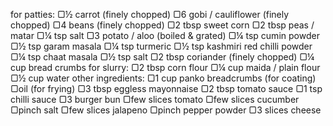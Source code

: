for patties:
▢½ carrot (finely chopped)
▢6 gobi / cauliflower (finely chopped)
▢4 beans (finely chopped)
▢2 tbsp sweet corn
▢2 tbsp peas / matar
▢¼ tsp salt
▢3 potato / aloo (boiled & grated)
▢¼ tsp cumin powder
▢½ tsp garam masala
▢¼ tsp turmeric
▢½ tsp kashmiri red chilli powder
▢¼ tsp chaat masala
▢½ tsp salt
▢2 tbsp coriander (finely chopped)
▢¼ cup bread crumbs
for slurry:
▢2 tbsp corn flour
▢¼ cup maida / plain flour
▢½ cup water
other ingredients:
▢1 cup panko breadcrumbs (for coating)
▢oil (for frying)
▢3 tbsp eggless mayonnaise
▢2 tbsp tomato sauce
▢1 tsp chilli sauce
▢3 burger bun
▢few slices tomato
▢few slices cucumber
▢pinch salt
▢few slices jalapeno
▢pinch pepper powder
▢3 slices cheese